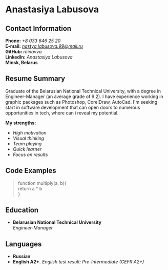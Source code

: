 # Anastasiya Labusova 

## Contact Information   
**Phone:** *+8 033 646 25 20*  
**E-mail:** *nastya.labusova.99@mail.ru*  
**GitHub:** *reinavva*  
**LinkedIn:** *Anastasiya Labusova*  
**Minsk, Belarus**

## Resume Summary
Graduate of the Belarusian National Technical University, with a degree in Engineer-Manager (an average grade of 9.2). I have experience working in graphic packages such as Photoshop, CorelDraw, AutoCad. I'm seeking start in software development that can open doors to numerous opportunities in tech, where can i reveal my potential.

**My strengths:**  
+ *High motivation*  
+ *Visual thinking*  
+ *Team playing*  
+ *Quick learner*  
+ *Focus on results*

## Code Examples
>function multiply(a, b){  
 return a * b  
}  

## Education
   
+ **Belarusian National Technical University**  
*Engineer-Manager*

## Languages
    
+ **Russian**  
+ **English A2+.**  *English test result: Pre-Intermediate (CEFR A2+)*